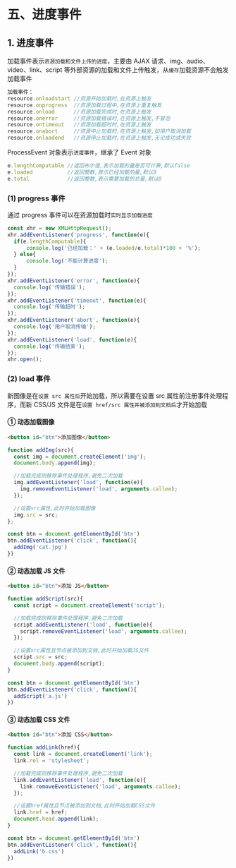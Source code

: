 # 五、进度事件

## 1. 进度事件

加载事件表示`资源加载和文件上传的进度`，主要由 AJAX 请求、img、audio、video、link、script 等外部资源的加载和文件上传触发，从`缓存`加载资源不会触发加载事件

```js
加载事件：
resource.onloadstart //资源开始加载时,在资源上触发
resource.onprogress  //资源加载过程中,在资源上重复触发
resource.onload      //资源加载完成时,在资源上触发
resource.onerror     //资源加载错误时,在资源上触发,不冒泡
resource.ontimeout   //资源加载超时时,在资源上触发
resource.onabort     //资源中止加载时,在资源上触发,如用户取消加载
resource.onloadend   //资源停止加载时,在资源上触发,无论成功或失败
```

ProcessEvent 对象表示`进度事件`，继承了 Event 对象

```js
e.lengthComputable //返回布尔值,表示加载的量是否可计算,默认false
e.loaded           //返回整数,表示已经加载的量,默认0
e.total            //返回整数,表示需要加载的总量,默认0
```

### (1) progress 事件

通过 progress 事件可以在资源加载时`实时显示加载进度`

```js
const xhr = new XMLHttpRequest();
xhr.addEventListener('progress', function(e){
  if(e.lengthComputable){
      console.log('已经加载：' + (e.loaded/e.total)*100 + '%');
  } else{
      console.log('不能计算进度');
  }
});
xhr.addEventListener('error', function(e){
  console.log('传输错误');
});
xhr.addEventListener('timeout', function(e){
  console.log('传输超时');
});
xhr.addEventListener('abort', function(e){
  console.log('用户取消传输');
});
xhr.addEventListener('load', function(e){
  console.log('传输结束');
});
xhr.open();
```

### (2) load 事件

新图像是在`设置 src 属性后`开始加载，所以需要在设置 src 属性前注册事件处理程序，而新 CSS/JS 文件是在`设置 href/src 属性并被添加到文档后`才开始加载

#### ① 动态加载图像

```html
<button id="btn">添加图像</button>
```

```js
function addImg(src){
  const img = document.createElement('img');
  document.body.append(img);

  //加载完成则移除事件处理程序,避免二次加载
  img.addEventListener('load', function(e){
    img.removeEventListener('load', arguments.callee);
  });

  //设置src属性,此时开始加载图像
  img.src = src;
};

const btn = document.getElementById('btn')
btn.addEventListener('click', function(){
  addImg('cat.jpg')
})
```

#### ② 动态加载 JS 文件

```html
<button id="btn">添加 JS</button>
```

```js
function addScript(src){
  const script = document.createElement('script');

  //加载完成则移除事件处理程序,避免二次加载
  script.addEventListener('load', function(e){
    script.removeEventListener('load', arguments.callee);
  });

  //设置src属性且节点被添加到文档,此时开始加载JS文件
  script.src = src;
  document.body.append(script);
}

const btn = document.getElementById('btn')
btn.addEventListener('click', function(){
  addScript('a.js')
})
```

#### ③ 动态加载 CSS 文件

```html
<button id="btn">添加 CSS</button>
```

```js
function addLink(href){
  const link = document.createElement('link');
  link.rel = 'stylesheet';

  //加载完成则移除事件处理程序,避免二次加载
  link.addEventListener('load', function(e){
    link.removeEventListener('load', arguments.callee);
  });

  //设置href属性且节点被添加到文档,此时开始加载CSS文件
  link.href = href;
  document.head.append(link);
}

const btn = document.getElementById('btn')
btn.addEventListener('click', function(){
  addLink('b.css')
})
```
